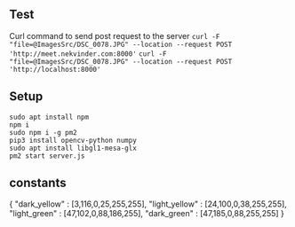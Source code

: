 ## Test

Curl command to send post request to the server
`curl -F "file=@ImagesSrc/DSC_0078.JPG" --location --request POST 'http://meet.nekvinder.com:8000'`
`curl -F "file=@ImagesSrc/DSC_0078.JPG" --location --request POST 'http://localhost:8000'`
## Setup

```
sudo apt install npm
npm i
sudo npm i -g pm2
pip3 install opencv-python numpy
sudo apt install libgl1-mesa-glx
pm2 start server.js
```


## constants

{
    "dark_yellow" : [3,116,0,25,255,255],
"light_yellow" : [24,100,0,38,255,255],
"light_green" : [47,102,0,88,186,255],
"dark_green" : [47,185,0,88,255,255]
}